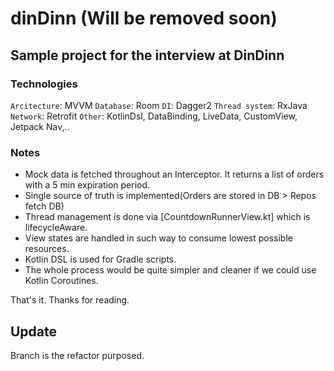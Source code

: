 # dinDinn (Will be removed soon)
## Sample project for the interview at DinDinn

### Technologies
`Arcitecture`: MVVM
`Database`: Room
`DI`: Dagger2
`Thread system`: RxJava
`Network`: Retrofit
`Other`: KotlinDsl, DataBinding, LiveData, CustomView, Jetpack Nav,..

### Notes
* Mock data is fetched throughout an Interceptor. It returns a list of orders with a 5 min expiration period.
* Single source of truth is implemented(Orders are stored in DB > Repos fetch DB) 
* Thread management is done via [CountdownRunnerView.kt] which is lifecycleAware.
* View states are handled in such way to consume lowest possible resources.
* Kotlin DSL is used for Gradle scripts.
* The whole process would be quite simpler and cleaner if we could use Kotlin Coroutines.

That's it. Thanks for reading.
## Update
Branch is the refactor purposed.
